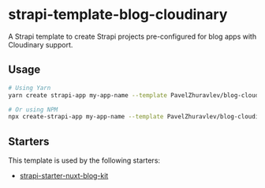 # strapi-template-blog-cloudinary

A Strapi template to create Strapi projects pre-configured for blog apps with Cloudinary support.

## Usage

```bash
# Using Yarn
yarn create strapi-app my-app-name --template PavelZhuravlev/blog-cloudinary

# Or using NPM
npx create-strapi-app my-app-name --template PavelZhuravlev/blog-cloudinary
```

## Starters

This template is used by the following starters:

* [strapi-starter-nuxt-blog-kit](https://github.com/PavelZhuravlev/strapi-starter-nuxt-blog-kit)
